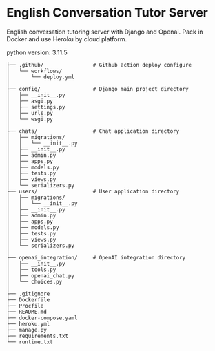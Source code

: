 # English Conversation Tutor Server
English conversation tutoring server with Django and Openai. Pack in Docker and use Heroku by cloud platform.

python version: 3.11.5

```
├── .github/                # Github action deploy configure
│   └── workflows/
│       └── deploy.yml
│
├── config/                 # Django main project directory
│   ├── __init__.py
│   ├── asgi.py
│   ├── settings.py
│   ├── urls.py
│   └── wsgi.py
│
├── chats/                  # Chat application directory
│   ├── migrations/
│   │   └── __init__.py
│   ├── __init__.py
│   ├── admin.py 
│   ├── apps.py 
│   ├── models.py
│   ├── tests.py 
│   ├── views.py 
│   └── serializers.py 
├── users/                  # User application directory
│   ├── migrations/
│   │   └── __init__.py
│   ├── __init__.py
│   ├── admin.py 
│   ├── apps.py 
│   ├── models.py
│   ├── tests.py 
│   ├── views.py 
│   └── serializers.py 
│
├── openai_integration/     # OpenAI integration directory
│   ├── __init__.py
│   ├── tools.py
│   ├── openai_chat.py
│   └── choices.py
│
├── .gitignore
├── Dockerfile
├── Procfile
├── README.md
├── docker-compose.yaml
├── heroku.yml
├── manage.py
├── requirements.txt
└── runtime.txt
```

